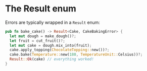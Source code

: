 # The Result enum

Errors are typically wrapped in a `Result` enum:

```rust
pub fn bake_cake() -> Result<Cake, CakeBakingError> {
  let mut dough = make_dough()?;
  let fruit = cut_fruit()?;
  let mut cake = dough.mix_into(fruit);
  cake.apply_topping(ChocolateTopping::new())?;
  cake.bake(Temperature::new(180, TemperatureUnit::Celsius))?;
  Result::Ok(cake) // everything worked!
}
```
